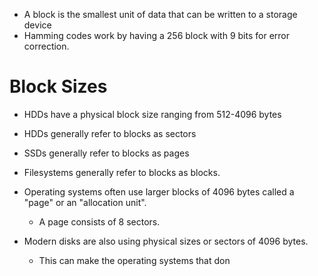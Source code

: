 - A block is the smallest unit of data that can be written to a storage device
- Hamming codes work by having a 256 block with 9 bits for error correction.

# Block Sizes
- HDDs have a physical block size ranging from 512-4096 bytes


- HDDs generally refer to blocks as sectors
- SSDs generally refer to blocks as pages
- Filesystems generally refer to blocks as blocks.

- Operating systems often use larger blocks of 4096 bytes called a "page" or an "allocation unit".
	- A page consists of 8 sectors.
- Modern disks are also using physical sizes or sectors of 4096 bytes.
	- This can make the operating systems that don